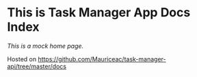 # This is Task Manager App Docs Index

_This is a mock home page._

Hosted on https://github.com/Mauriceac/task-manager-api/tree/master/docs
